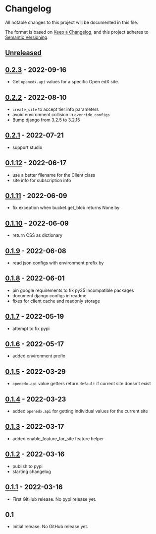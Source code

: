 # Changelog

All notable changes to this project will be documented in this file.

The format is based on [Keep a Changelog](https://keepachangelog.com/en/1.0.0/),
and this project adheres to [Semantic Versioning](https://semver.org/spec/v2.0.0.html).

<!-- Note: Update the `Unreleased link` after adding a new release -->

## [Unreleased](https://github.com/appsembler/tahoe-sites/compare/v0.2.3...HEAD)

## [0.2.3](https://github.com/appsembler/site-configuration-client/compare/v0.2.2...v0.2.3) - 2022-09-16
 - Get `openedx.api` values for a specific Open edX site.

## [0.2.2](https://github.com/appsembler/site-configuration-client/compare/v0.2.1...v0.2.2) - 2022-08-10
 - `create_site` to accept tier info parameters
 - avoid environment collision in `override_configs`
 - Bump django from 3.2.5 to 3.2.15

## [0.2.1](https://github.com/appsembler/site-configuration-client/compare/v0.1.12...v0.2.1) - 2022-07-21
 - support studio

## [0.1.12](https://github.com/appsembler/site-configuration-client/compare/v0.1.11...v0.1.12) - 2022-06-17
 - use a better filename for the Client class
 - site info for subscription info

## [0.1.11](https://github.com/appsembler/site-configuration-client/compare/v0.1.10...v0.1.11) - 2022-06-09
 - fix exception when bucket.get_blob returns None by

## [0.1.10](https://github.com/appsembler/site-configuration-client/compare/v0.1.9...v0.1.10) - 2022-06-09
 - return CSS as dictionary

## [0.1.9](https://github.com/appsembler/site-configuration-client/compare/v0.1.8...v0.1.9) - 2022-06-08
 - read json configs with environment prefix by

## [0.1.8](https://github.com/appsembler/site-configuration-client/compare/v0.1.7...v0.1.8) - 2022-06-01
 - pin google requirements to fix py35 incompatible packages
 - document django configs in readme
 - fixes for client cache and readonly storage

## [0.1.7](https://github.com/appsembler/site-configuration-client/compare/v0.1.6...v0.1.7) - 2022-05-19
 - attempt to fix pypi


## [0.1.6](https://github.com/appsembler/site-configuration-client/compare/v0.1.5...v0.1.6) - 2022-05-17
 - added environment prefix

## [0.1.5](https://github.com/appsembler/site-configuration-client/compare/v0.1.4...v0.1.5) - 2022-03-29
 - `openedx.api` value getters return `default` if current site doesn't exist

## [0.1.4](https://github.com/appsembler/site-configuration-client/compare/v0.1.3...v0.1.4) - 2022-03-23
 - added `openedx.api` for getting individual values for the current site

## [0.1.3](https://github.com/appsembler/site-configuration-client/compare/v0.1.2...v0.1.3) - 2022-03-17
 - added enable_feature_for_site feature helper

## [0.1.2](https://github.com/appsembler/site-configuration-client/compare/v0.1.1...v0.1.2) - 2022-03-16
 - publish to pypi
 - starting changelog

## [0.1.1](https://github.com/appsembler/site-configuration-client/commits/v0.1.1) - 2022-03-16
 - First GitHub release. No pypi release yet.

## 0.1
 - Initial release. No GitHub release yet.
